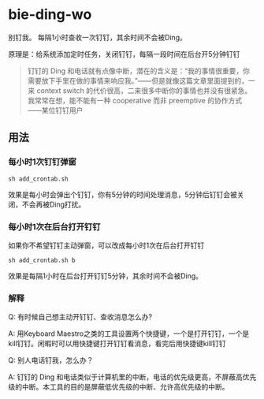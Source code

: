 # bie-ding-wo
别钉我。
每隔1小时查收一次钉钉，其余时间不会被Ding。

原理是：给系统添加定时任务，关闭钉钉，每隔一段时间在后台开5分钟钉钉


>钉钉的 Ding 和电话就有点像中断，潜在的含义是：“我的事情很重要，你需要放下手里在做的事情来响应我。”——但是就像这篇文章里面提到的，一来 context switch 的代价很高，二来很多中断你的事情也并没有很紧急。我常常在想，能不能有一种 cooperative 而非 preemptive 的协作方式
——某位钉钉用户

## 用法
### 每小时1次钉钉弹窗
```shell
sh add_crontab.sh
```

效果是每小时会弹出个钉钉，你有5分钟的时间处理消息，5分钟后钉钉会被关闭，不会再被Ding打扰。

### 每小时1次在后台打开钉钉
如果你不希望钉钉主动弹窗，可以改成每小时1次在后台打开钉钉
```shell
sh add_crontab.sh b
```

效果是每隔1小时在后台打开钉钉5分钟，其余时间不会被Ding。

### 解释
Q: 有时候自己想主动开钉钉、查收消息怎么办?

A: 用Keyboard Maestro之类的工具设置两个快捷键，一个是打开钉钉，一个是kill钉钉。闲暇时可以用快捷键打开钉钉看消息，看完后用快捷键kill钉钉

Q: 别人电话钉我，怎么办？

A: 钉钉的 Ding 和电话类似于计算机里的中断，电话的优先级更高，不屏蔽高优先级的中断。本工具的目的是屏蔽低优先级的中断、允许高优先级的中断。

